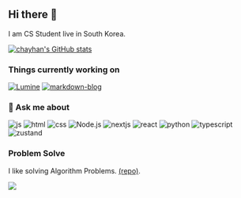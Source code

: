 ## Hi there 👋

<!--
**johannblue/johannblue** is a ✨ _special_ ✨ repository because its `README.md` (this file) appears on your GitHub profile.

Here are some ideas to get you started:

- 🔭 I’m currently working on ...
- 🌱 I’m currently learning ...
- 👯 I’m looking to collaborate on ...
- 🤔 I’m looking for help with ...
- 💬 Ask me about ...
- 📫 How to reach me: ...
- 😄 Pronouns: ...
- ⚡ Fun fact: ...
-->

I am CS Student live in South Korea.

[![chayhan's GitHub stats](https://github-readme-stats.vercel.app/api?username=chayhan&theme=dark)](https://github.com/chayhan/markdown-blog)

### Things currently working on
[![Lumine](https://github-readme-stats.vercel.app/api/pin/?username=junhyung9985&repo=Lumine&theme=dark)](https://github.com/han031121/teinoubot)
[![markdown-blog](https://github-readme-stats.vercel.app/api/pin/?username=chayhan&repo=Postlog&theme=dark)](https://github.com/chayhan/markdown-blog)


### 💬 Ask me about

![js](https://img.shields.io/badge/JavaScript-F7DF1E?style=for-the-badge&logo=JavaScript&logoColor=white)
![html](https://img.shields.io/badge/HTML-239120?style=for-the-badge&logo=html5&logoColor=white)
![css](https://img.shields.io/badge/CSS-239120?&style=for-the-badge&logo=css3&logoColor=white)
![Node.js](https://img.shields.io/badge/-Node.js-339933?style=for-the-badge&logo=node.js&logoColor=fff)
![nextjs](https://img.shields.io/badge/Next.js-000?logo=nextdotjs&logoColor=fff&style=for-the-badge)
![react](https://img.shields.io/badge/React-20232A?style=for-the-badge&logo=react&logoColor=61DAFB)
![python](https://img.shields.io/badge/Python-14354C?style=for-the-badge&logo=python&logoColor=white)
![typescript](https://img.shields.io/badge/TypeScript-007ACC?style=for-the-badge&logo=typescript&logoColor=white)
![zustand](https://img.shields.io/badge/zustand-%2320232a.svg?style=for-the-badge&logo=react&logoColor=%2361DAFB)

### Problem Solve

I like solving Algorithm Problems. [(repo)](https://github.com/chayhan/boj-solution).

<img align="center" src="http://mazassumnida.wtf/api/v2/generate_badge?boj=blu3fishez">
